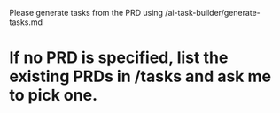 Please generate tasks from the PRD using /ai-task-builder/generate-tasks.md
# If no PRD is specified, list the existing PRDs in /tasks and ask me to pick one.
